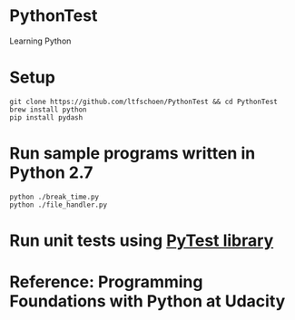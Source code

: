 # PythonTest
Learning Python

# Setup
```
git clone https://github.com/ltfschoen/PythonTest && cd PythonTest
brew install python
pip install pydash
```

# Run sample programs written in Python 2.7
```
python ./break_time.py
python ./file_handler.py
```

# Run unit tests using [PyTest library](http://doc.pytest.org/)

# Reference: Programming Foundations with Python at Udacity